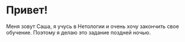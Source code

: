 # Привет!
Меня зовут Саша, я учусь в Нетологии и очень хочу закончить свое обучение. 
Поэтому я делаю это задание поздней ночью.